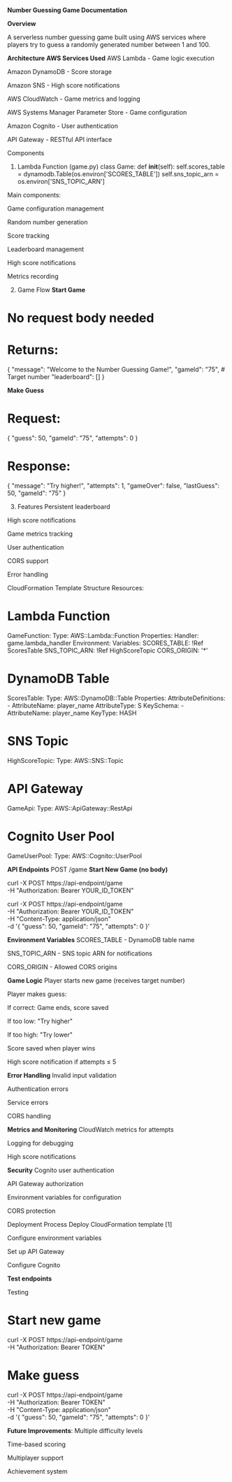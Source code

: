 **Number Guessing Game Documentation**

**Overview**

A serverless number guessing game built using AWS services where players try to guess a randomly generated number between 1 and 100.

**Architecture**
**AWS Services Used**
AWS Lambda - Game logic execution

Amazon DynamoDB - Score storage

Amazon SNS - High score notifications

AWS CloudWatch - Game metrics and logging

AWS Systems Manager Parameter Store - Game configuration

Amazon Cognito - User authentication

API Gateway - RESTful API interface

Components
1. Lambda Function (game.py)
class Game:
    def __init__(self):
        self.scores_table = dynamodb.Table(os.environ['SCORES_TABLE'])
        self.sns_topic_arn = os.environ['SNS_TOPIC_ARN']

Main components:

Game configuration management

Random number generation

Score tracking

Leaderboard management

High score notifications

Metrics recording

2. Game Flow
**Start Game**

# No request body needed
# Returns:
{
    "message": "Welcome to the Number Guessing Game!",
    "gameId": "75",  # Target number
    "leaderboard": []
}


**Make Guess**

# Request:
{
    "guess": 50,
    "gameId": "75",
    "attempts": 0
}
# Response:
{
    "message": "Try higher!",
    "attempts": 1,
    "gameOver": false,
    "lastGuess": 50,
    "gameId": "75"
}


3. Features
Persistent leaderboard

High score notifications

Game metrics tracking

User authentication

CORS support

Error handling

CloudFormation Template Structure
Resources:
  # Lambda Function
  GameFunction:
    Type: AWS::Lambda::Function
    Properties:
      Handler: game.lambda_handler
      Environment:
        Variables:
          SCORES_TABLE: !Ref ScoresTable
          SNS_TOPIC_ARN: !Ref HighScoreTopic
          CORS_ORIGIN: '*'

  # DynamoDB Table
  ScoresTable:
    Type: AWS::DynamoDB::Table
    Properties:
      AttributeDefinitions:
        - AttributeName: player_name
          AttributeType: S
      KeySchema:
        - AttributeName: player_name
          KeyType: HASH

  # SNS Topic
  HighScoreTopic:
    Type: AWS::SNS::Topic

  # API Gateway
  GameApi:
    Type: AWS::ApiGateway::RestApi

  # Cognito User Pool
  GameUserPool:
    Type: AWS::Cognito::UserPool


**API Endpoints**
POST /game
**Start New Game (no body)**

curl -X POST https://api-endpoint/game \
-H "Authorization: Bearer YOUR_ID_TOKEN"

curl -X POST https://api-endpoint/game \
-H "Authorization: Bearer YOUR_ID_TOKEN" \
-H "Content-Type: application/json" \
-d '{
    "guess": 50,
    "gameId": "75",
    "attempts": 0
}'


**Environment Variables**
SCORES_TABLE - DynamoDB table name

SNS_TOPIC_ARN - SNS topic ARN for notifications

CORS_ORIGIN - Allowed CORS origins

**Game Logic**
Player starts new game (receives target number)

Player makes guess:

If correct: Game ends, score saved

If too low: "Try higher"

If too high: "Try lower"

Score saved when player wins

High score notification if attempts ≤ 5

**Error Handling**
Invalid input validation

Authentication errors

Service errors

CORS handling

**Metrics and Monitoring**
CloudWatch metrics for attempts

Logging for debugging

High score notifications

**Security**
Cognito user authentication

API Gateway authorization

Environment variables for configuration

CORS protection

Deployment Process
Deploy CloudFormation template [1]

Configure environment variables

Set up API Gateway

Configure Cognito

**Test endpoints**

Testing
# Start new game
curl -X POST https://api-endpoint/game \
-H "Authorization: Bearer TOKEN"

# Make guess
curl -X POST https://api-endpoint/game \
-H "Authorization: Bearer TOKEN" \
-H "Content-Type: application/json" \
-d '{
    "guess": 50,
    "gameId": "75",
    "attempts": 0
}'


**Future Improvements**:
Multiple difficulty levels

Time-based scoring

Multiplayer support

Achievement system

